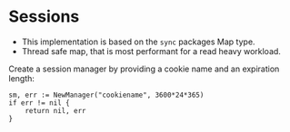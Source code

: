 # Sessions

* This implementation is based on the `sync` packages Map type.
* Thread safe map, that is most performant for a read heavy workload.

Create a session manager by providing a cookie name and an expiration length:
```
sm, err := NewManager("cookiename", 3600*24*365)
if err != nil {
    return nil, err
}
```
